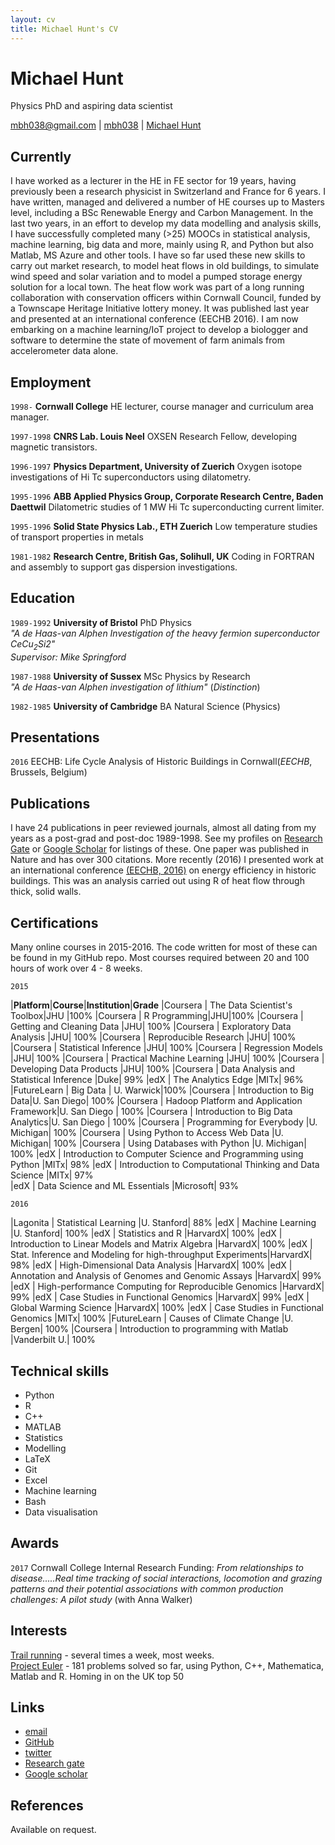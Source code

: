 ```yaml
---
layout: cv
title: Michael Hunt's CV
---
```

# Michael Hunt
Physics PhD and aspiring data scientist

<div id="webaddress">
<a href="mailto:mbh038@gmail.com">mbh038@gmail.com</a>
|
<i class="fa fa-github"></i> <a href="http://github.com/mbh038">mbh038</a>
|
<i class="fa fa-twitter"></i> <a href="http://twitter.com/Michael74030350">Michael Hunt</a>
</div>


## Currently

I have worked as a lecturer in the HE in FE sector for 19 years, having previously been a research physicist in Switzerland and France for 6 years. I have written, managed and delivered a number of HE courses up to Masters level, including a BSc Renewable Energy and Carbon Management. In the last two years, in an effort to develop my data modelling and analysis skills,  I have successfully completed many (>25) MOOCs in statistical analysis, machine learning, big data and more, mainly using R, and Python but also Matlab, MS Azure and other tools. I have so far used these new skills to carry out market research, to model heat flows in old buildings, to simulate wind speed and solar variation and to model a pumped storage energy solution for a local town.  The heat flow work was part of a long running collaboration with conservation officers within Cornwall Council, funded by a Townscape Heritage Initiative lottery money. It was published last year and presented at an international conference (EECHB 2016). I am now embarking on a machine learning/IoT project to develop a biologger and software to determine the state of movement of farm animals from accelerometer data alone.


## Employment

`1998-`
__Cornwall College__ HE lecturer, course manager and curriculum area manager.

`1997-1998`
__CNRS Lab. Louis Neel__ OXSEN Research Fellow, developing magnetic transistors.

`1996-1997`
__Physics Department, University of Zuerich__ Oxygen isotope investigations of Hi Tc superconductors using dilatometry.

`1995-1996`
__ABB Applied Physics Group, Corporate Research Centre, Baden Daettwil__ Dilatometric studies of 1 MW Hi Tc superconducting current limiter.

`1995-1996`
__Solid State Physics Lab., ETH Zuerich__ Low temperature studies of transport properties in metals

`1981-1982`
__Research Centre, British Gas, Solihull, UK__ Coding in FORTRAN and assembly to support gas dispersion investigations.



## Education

`1989-1992`
__University of Bristol__ PhD Physics  
_"A de Haas-van Alphen Investigation of the heavy fermion superconductor CeCu<sub>2</sub>Si2"_  
_Supervisor: Mike Springford_

`1987-1988`
__University of Sussex__ MSc Physics by Research  
_"A de Haas-van Alphen investigation of lithium"_ (_Distinction_)

`1982-1985`
__University of Cambridge__ BA Natural Science (Physics)

## Presentations

`2016`
EECHB: Life Cycle Analysis of Historic Buildings in Cornwall(_EECHB_, Brussels, Belgium)

## Publications

I have 24 publications in peer reviewed journals, almost all dating from my years as a post-grad and post-doc 1989-1998. See my profiles on [Research Gate](https://www.researchgate.net/profile/Michael_Hunt3) or [Google Scholar](https://scholar.google.co.uk/citations?hl=en&user=CzkAKxMAAAAJ&view_op=list_works&gmla=AJsN-F5qsrBMkWZIAPb3GNpMTwxYMYZ9GItK2ADl3b7F_q59sYpGJfrmvCB5EVf3lx3pYzmzzfo9jIOc1cQ2u0X57oVi4vMyBw) for listings of these. One paper was published in Nature and has over 300 citations. More recently (2016) I presented work at an international conference [(EECHB, 2016)](http://www.eechb.eu) on energy efficiency in historic buildings.  This was an analysis carried out using R of heat flow through thick, solid walls.
<!-- ### Journals -->


## Certifications  

Many online courses in 2015-2016.  The code written for most of these can be found in my GitHub repo. Most courses required between 20 and 100 hours of work over 4 - 8 weeks.    

`2015`  

|__Platform__|__Course__|__Institution__|__Grade__
|Coursera | The Data Scientist's Toolbox|JHU        |100%
|Coursera | R Programming|JHU|100%
|Coursera | Getting and Cleaning Data |JHU| 100%
|Coursera | Exploratory Data Analysis |JHU| 100%
|Coursera | Reproducible Research |JHU| 100%
|Coursera | Statistical Inference |JHU| 100%
|Coursera | Regression Models |JHU| 100%
|Coursera | Practical Machine Learning |JHU| 100%
|Coursera | Developing Data Products |JHU| 100%
|Coursera | Data Analysis and Statistical Inference |Duke| 99%
|edX | The Analytics Edge |MITx| 96%
|FutureLearn | Big Data | U. Warwick|100%
|Coursera | Introduction to Big Data|U. San Diego| 100%
|Coursera | Hadoop Platform and Application Framework|U. San Diego | 100%
|Coursera | Introduction to Big Data Analytics|U. San Diego | 100%
|Coursera | Programming for Everybody |U. Michigan| 100%
|Coursera | Using Python to Access Web Data |U. Michigan| 100%
|Coursera | Using Databases with Python |U. Michigan| 100%
|edX | Introduction to Computer Science and Programming using Python     |MITx| 98%
|edX | Introduction to Computational Thinking and Data Science |MITx| 97%  
|edX | Data Science and ML Essentials |Microsoft| 93%

`2016`


|Lagonita | Statistical Learning        |U. Stanford| 88%
|edX | Machine Learning |U. Stanford| 100%
|edX | Statistics and R |HarvardX| 100%
|edX | Introduction to Linear Models and Matrix Algebra |HarvardX| 100%
|edX | Stat. Inference and Modeling for high-throughput Experiments|HarvardX| 98%
|edX | High-Dimensional Data Analysis |HarvardX| 100%
|edX | Annotation and Analysis of Genomes and Genomic Assays |HarvardX| 99%
|edX | High-performance Computing for Reproducible Genomics |HarvardX| 99%
|edX | Case Studies in Functional Genomics |HarvardX| 99%
|edX | Global Warming Science |HarvardX| 100%
|edX | Case Studies in Functional Genomics |MITx| 100%
|FutureLearn | Causes of Climate Change |U. Bergen| 100%
|Coursera | Introduction to programming with Matlab |Vanderbilt U.| 100%

## Technical skills

* Python
* R
* C++
* MATLAB
* Statistics
* Modelling
* LaTeX
* Git
* Excel
* Machine learning
* Bash
* Data visualisation

## Awards

`2017`
Cornwall College Internal Research Funding: _From relationships to disease.....Real time tracking of social interactions, locomotion and grazing patterns and their potential associations with common production challenges: A pilot study_ (with Anna Walker)

## Interests
[Trail running](https://www.strava.com/athletes/2833710) - several times a week, most weeks.  
[Project Euler](https://projecteuler.net/progress) - 181 problems solved so far, using Python, C++, Mathematica, Matlab and R. Homing in on the UK top 50

## Links

* <i class="fa fa-envelope"></i> <a href="mailto:mbh038@gmail.com">email</a><br />
* <i class="fa fa-github"></i> <a href="http://github.com/mbh038">GitHub</a><br />
* <i class="fa fa-twitter"></i> <a href="https://twitter.com/Michael74030350?lang=en-gb">twitter</a><br />
* <i class="fa fa-research-gate"></i> <a href="https://www.researchgate.net/profile/Michael_Hunt3">Research gate</a><br />
* <i class="fa fa-google"></i> <a href="https://scholar.google.co.uk/citations?user=CzkAKxMAAAAJ&hl=en">Google scholar</a>

## References

Available on request.

<!-- ### Footer

Last updated: May 2013 -->
